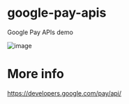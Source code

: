 # google-pay-apis
Google Pay APIs demo

![image](https://user-images.githubusercontent.com/13375870/47836881-e08b6280-ddcf-11e8-92b7-e48f0e87fa1b.png)

# More info
https://developers.google.com/pay/api/
